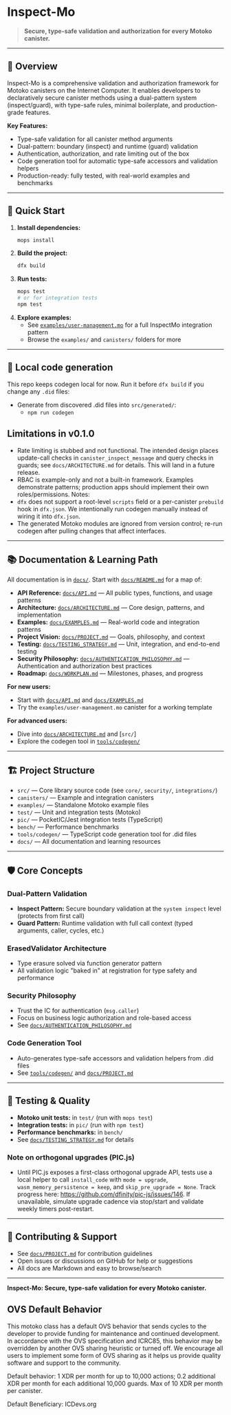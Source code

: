 # Inspect-Mo

> **Secure, type-safe validation and authorization for every Motoko canister.**

---

## 🚀 Overview

Inspect-Mo is a comprehensive validation and authorization framework for Motoko canisters on the Internet Computer. It enables developers to declaratively secure canister methods using a dual-pattern system (inspect/guard), with type-safe rules, minimal boilerplate, and production-grade features.

**Key Features:**
- Type-safe validation for all canister method arguments
- Dual-pattern: boundary (inspect) and runtime (guard) validation
- Authentication, authorization, and rate limiting out of the box
- Code generation tool for automatic type-safe accessors and validation helpers
- Production-ready: fully tested, with real-world examples and benchmarks

---

## 🧭 Quick Start

1. **Install dependencies:**
   ```bash
   mops install
   ```
2. **Build the project:**
   ```bash
   dfx build
   ```
3. **Run tests:**
   ```bash
   mops test
   # or for integration tests
   npm test
   ```
4. **Explore examples:**
   - See [`examples/user-management.mo`](examples/user-management.mo) for a full InspectMo integration pattern
   - Browse the `examples/` and `canisters/` folders for more

---

## 🔧 Local code generation

This repo keeps codegen local for now. Run it before `dfx build` if you change any `.did` files:

- Generate from discovered .did files into `src/generated/`:
  - `npm run codegen`

## Limitations in v0.1.0

- Rate limiting is stubbed and not functional. The intended design places update-call checks in `canister_inspect_message` and query checks in guards; see `docs/ARCHITECTURE.md` for details. This will land in a future release.
- RBAC is example-only and not a built-in framework. Examples demonstrate patterns; production apps should implement their own roles/permissions.
Notes:
- `dfx` does not support a root-level `scripts` field or a per-canister `prebuild` hook in `dfx.json`. We intentionally run codegen manually instead of wiring it into `dfx.json`.
- The generated Motoko modules are ignored from version control; re-run codegen after pulling changes that affect interfaces.

---

## 📚 Documentation & Learning Path

All documentation is in [`docs/`](docs/). Start with [`docs/README.md`](docs/README.md) for a map of:

- **API Reference:** [`docs/API.md`](docs/API.md) — All public types, functions, and usage patterns
- **Architecture:** [`docs/ARCHITECTURE.md`](docs/ARCHITECTURE.md) — Core design, patterns, and implementation
- **Examples:** [`docs/EXAMPLES.md`](docs/EXAMPLES.md) — Real-world code and integration patterns
- **Project Vision:** [`docs/PROJECT.md`](docs/PROJECT.md) — Goals, philosophy, and context
- **Testing:** [`docs/TESTING_STRATEGY.md`](docs/TESTING_STRATEGY.md) — Unit, integration, and end-to-end testing
- **Security Philosophy:** [`docs/AUTHENTICATION_PHILOSOPHY.md`](docs/AUTHENTICATION_PHILOSOPHY.md) — Authentication and authorization best practices
- **Roadmap:** [`docs/WORKPLAN.md`](docs/WORKPLAN.md) — Milestones, phases, and progress

**For new users:**
- Start with [`docs/API.md`](docs/API.md) and [`docs/EXAMPLES.md`](docs/EXAMPLES.md)
- Try the `examples/user-management.mo` canister for a working template

**For advanced users:**
- Dive into [`docs/ARCHITECTURE.md`](docs/ARCHITECTURE.md) and [`src/`]
- Explore the codegen tool in [`tools/codegen/`](tools/codegen/)

---

## 🏗️ Project Structure

- `src/` — Core library source code (see `core/`, `security/`, `integrations/`)
- `canisters/` — Example and integration canisters
- `examples/` — Standalone Motoko example files
- `test/` — Unit and integration tests (Motoko)
- `pic/` — PocketIC/Jest integration tests (TypeScript)
- `bench/` — Performance benchmarks
- `tools/codegen/` — TypeScript code generation tool for .did files
- `docs/` — All documentation and learning resources

---

## 🛡️ Core Concepts

### Dual-Pattern Validation
- **Inspect Pattern:** Secure boundary validation at the `system inspect` level (protects from first call)
- **Guard Pattern:** Runtime validation with full call context (typed arguments, caller, cycles, etc.)

### ErasedValidator Architecture
- Type erasure solved via function generator pattern
- All validation logic "baked in" at registration for type safety and performance

### Security Philosophy
- Trust the IC for authentication (`msg.caller`)
- Focus on business logic authorization and role-based access
- See [`docs/AUTHENTICATION_PHILOSOPHY.md`](docs/AUTHENTICATION_PHILOSOPHY.md)

### Code Generation Tool
- Auto-generates type-safe accessors and validation helpers from .did files
- See [`tools/codegen/`](tools/codegen/) and [`docs/PROJECT.md`](docs/PROJECT.md)

---

## 🧪 Testing & Quality

- **Motoko unit tests:** in `test/` (run with `mops test`)
- **Integration tests:** in `pic/` (run with `npm test`)
- **Performance benchmarks:** in `bench/`
- See [`docs/TESTING_STRATEGY.md`](docs/TESTING_STRATEGY.md) for details

### Note on orthogonal upgrades (PIC.js)
- Until PIC.js exposes a first-class orthogonal upgrade API, tests use a local helper to call `install_code` with `mode = upgrade`, `wasm_memory_persistence = keep`, and `skip_pre_upgrade = None`. Track progress here: https://github.com/dfinity/pic-js/issues/146. If unavailable, simulate upgrade cadence via stop/start and validate weekly timers post-restart.

---

## 🤝 Contributing & Support

- See [`docs/PROJECT.md`](docs/PROJECT.md) for contribution guidelines
- Open issues or discussions on GitHub for help or suggestions
- All docs are Markdown and easy to browse/search

---

**Inspect-Mo: Secure, type-safe validation for every Motoko canister.**

## OVS Default Behavior

This motoko class has a default OVS behavior that sends cycles to the developer to provide funding for maintenance and continued development. In accordance with the OVS specification and ICRC85, this behavior may be overridden by another OVS sharing heuristic or turned off. We encourage all users to implement some form of OVS sharing as it helps us provide quality software and support to the community.

Default behavior: 1 XDR per month for up to 10,000 actions; 0.2 additional XDR per month for each additional 10,000 guards. Max of 10 XDR per month per canister.

Default Beneficiary: ICDevs.org